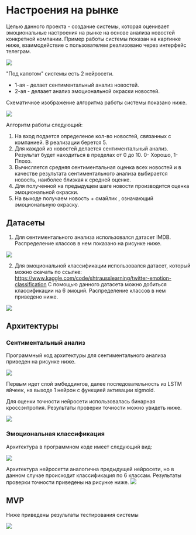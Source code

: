 # Настроения на рынке
Целью данного проекта - создание системы, которая оценивает
эмоциональные настроения на рынке на основе анализа новостей 
конкретной компании. 
Пример работы системы показан на картинке ниже, взаимодействие с пользователем
реализовано через интерфейс телеграм.

<image src="pictures/main.png">

"Под капотом" системы есть 2 нейросети. 
* 1-ая - делает сентиментальный анализ новостей.
* 2-ая - делаает анализ эмоциональной окраски новостей.

Схематичное изображение алгоритма работы системы показано ниже.

<image src="pictures/architecture.png">

Алгоритм работы следующий:
1. На вход подается определеное кол-во новостей,
связанных с компанией. В реализации берется 5.
2. Для каждой из новостей делается сентиментальный анализ.
Результат будет находиться в пределах от 0 до 10.
0- Хорошо,
1- Плохо. 
3. Вычисляется средняя сентиментальная оценка всех новостей и в качестве
результата сентиментального анализа выбирается новость, наиболее близкая к средней
оценке.
4. Для полученной на предыдущем шаге новости производится оценка эмоциональной
окраски.
5. На выходе получаем новость + смайлик , означающий эмоциональную окраску.

## Датасеты

1. Для сентиментального анализа использовался датасет IMDB. Распределение классов
в нем показано на рисунке ниже.

<image src="pictures/imdb_dataset.png">

2. Для эмоциональной классификации использовался датасет, который можно скачать по ссылке:
https://www.kaggle.com/code/shtrausslearning/twitter-emotion-classification
С помощью данного датасета можно добиться классификации на 6 эмоций.
Распределение классов в нем приведено ниже.

<image src="pictures/emotion_dataset.png">

## Архитектуры
### Сентиментальный анализ 
Программный код архитектуры для сентиментального анализа приведен на рисунке ниже.

<image src="pictures/sentiment_classification.png">

Первым идет слой эмбеддингов, далее последовательность из 
LSTM яйчеек, на выходе 1 нейрон с функцией активации sigmoid.

Для оценки точности нейросети использовалась бинарная кроссэнтропия.
Результаты проверки точности можно увидеть ниже.

<image src="pictures/sentiment_accuracy.png">

### Эмоциональная классификация

Архитектура в программном коде имеет следующий вид:

<image src="pictures/emotion_classification.png">

Архитектура нейросетти аналогична предыдущей нейросети, но в данном
случае происходит классификация по 6 классам.
Результаты проверки точности приведены на рисунке ниже.
<image src="pictures/amotion_accuracy.png">

## MVP

Ниже приведены результаты тестирования системы

<image src="pictures/mvp.png">
